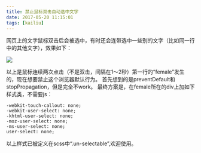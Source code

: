 ```yaml
---
title: 禁止鼠标双击自动选中文字
date: 2017-05-20 11:15:01
tags: [kailiu]
---
```


网页上的文字鼠标双击后会被选中，有时还会连带选中一些别的文字（比如同一行中的其他文字），效果如下：

![](https://github.com/wflkaaa/dragonfly/blob/master/code/images/user-select.png?raw=true)

以上是鼠标连续两次点击（不是双击，间隔在1～2秒）第一行的“female”发生的，现在想要禁止这个浏览器默认行为。
首先想到的是preventDefault和stopPropagation，但是完全不work。
最终方案是，在female所在的div上加如下样式类，不需要js：
```
-webkit-touch-callout: none;
-webkit-user-select: none;
-khtml-user-select: none;
-moz-user-select: none;
-ms-user-select: none;
user-select: none;
```
以上样式已被定义在scss中“.un-selectable”,欢迎使用。
